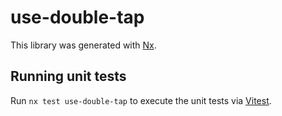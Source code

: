 # use-double-tap

This library was generated with [Nx](https://nx.dev).

## Running unit tests

Run `nx test use-double-tap` to execute the unit tests via [Vitest](https://vitest.dev/).
